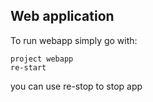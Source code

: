## Web application

To run webapp simply go with:

```
project webapp
re-start
```
you can use re-stop to stop app